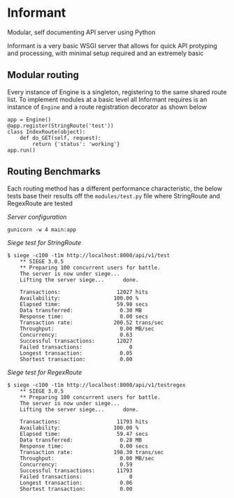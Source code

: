 Informant
=========

Modular, self documenting API server using Python


Informant is a very basic WSGI server that allows for quick API protyping and processing, with minimal setup required and an extremely basic


Modular routing
---------------

Every instance of Engine is a singleton, registering to the same shared route list. To implement modules at a basic level all Informant requires is an instance of `Engine` and a route registration decorator as shown below

	app = Engine()
	@app.register(StringRoute('test'))
	class IndexRoute(object):
		def do_GET(self, request):
			return {'status': 'working'}
	app.run()

Routing Benchmarks
------------------

Each routing method has a different performance characteristic, the below tests base their results off the `modules/test.py` file where StringRoute and RegexRoute are tested

*Server configuration*

	gunicorn -w 4 main:app


*Siege test for StringRoute*

	$ siege -c100 -t1m http://localhost:8000/api/v1/test
		** SIEGE 3.0.5
		** Preparing 100 concurrent users for battle.
		The server is now under siege...
		Lifting the server siege...      done.

		Transactions:                  12027 hits
		Availability:                 100.00 %
		Elapsed time:                  59.98 secs
		Data transferred:               0.30 MB
		Response time:                  0.00 secs
		Transaction rate:             200.52 trans/sec
		Throughput:                     0.00 MB/sec
		Concurrency:                    0.63
		Successful transactions:       12027
		Failed transactions:               0
		Longest transaction:            0.05
		Shortest transaction:           0.00


*Siege test for RegexRoute*

	$ siege -c100 -t1m http://localhost:8000/api/v1/testregex
		** SIEGE 3.0.5
		** Preparing 100 concurrent users for battle.
		The server is now under siege...
		Lifting the server siege...      done.

		Transactions:                  11793 hits
		Availability:                 100.00 %
		Elapsed time:                  59.47 secs
		Data transferred:               0.28 MB
		Response time:                  0.00 secs
		Transaction rate:             198.30 trans/sec
		Throughput:                     0.00 MB/sec
		Concurrency:                    0.59
		Successful transactions:       11793
		Failed transactions:               0
		Longest transaction:            0.06
		Shortest transaction:           0.00
